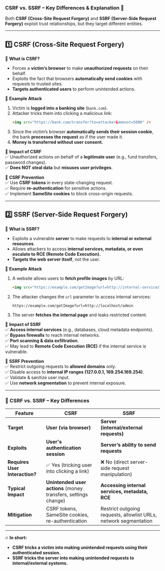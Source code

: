 ### **CSRF vs. SSRF – Key Differences & Explanation** 🚀  

Both **CSRF (Cross-Site Request Forgery)** and **SSRF (Server-Side Request Forgery)** exploit trust relationships, but they target different entities.  

---

## **1️⃣ CSRF (Cross-Site Request Forgery)**
🔹 **What is CSRF?**  
- Forces a **victim’s browser** to make **unauthorized requests** on their behalf.  
- Exploits the fact that browsers **automatically send cookies** with requests to trusted sites.  
- **Targets authenticated users** to perform unintended actions.  

🔹 **Example Attack**  
1. Victim is **logged into a banking site** (`bank.com`).  
2. Attacker tricks them into clicking a malicious link:  
   ```html
   <img src="https://bank.com/transfer?to=attacker&amount=5000" />
   ```
3. Since the victim’s browser **automatically sends their session cookie**, the bank **processes the request** as if the user made it.  
4. **Money is transferred without user consent.**  

🔹 **Impact of CSRF**  
✅ Unauthorized actions on behalf of a **legitimate user** (e.g., fund transfers, password changes).  
✅ **Does NOT steal data** but **misuses user privileges**.  

🔹 **CSRF Prevention**  
✅ Use **CSRF tokens** in every state-changing request.  
✅ Require **re-authentication** for sensitive actions.  
✅ Implement **SameSite cookies** to block cross-origin requests.  

---

## **2️⃣ SSRF (Server-Side Request Forgery)**
🔹 **What is SSRF?**  
- Exploits a vulnerable **server** to make requests to **internal or external resources**.  
- Allows attackers to access **internal services, metadata, or even escalate to RCE (Remote Code Execution).**  
- **Targets the web server itself**, not the user.  

🔹 **Example Attack**  
1. A website allows users to **fetch profile images** by URL:  
   ```html
   <img src="https://example.com/getImage?url=http://internal-service/admin">
   ```
2. The attacker changes the `url` parameter to access internal services:  
   ```
   https://example.com/getImage?url=http://localhost/admin
   ```
3. The server **fetches the internal page** and leaks restricted content.  

🔹 **Impact of SSRF**  
✅ **Access internal services** (e.g., databases, cloud metadata endpoints).  
✅ **Bypass firewalls** to reach internal networks.  
✅ **Port scanning & data exfiltration**.  
✅ May lead to **Remote Code Execution (RCE)** if the internal service is vulnerable.  

🔹 **SSRF Prevention**  
✅ Restrict outgoing requests to **allowed domains** only.  
✅ Disable access to **internal IP ranges (127.0.0.1, 169.254.169.254)**.  
✅ Validate & sanitize user input.  
✅ Use **network segmentation** to prevent internal exposure.  

---

### **🚀 CSRF vs. SSRF – Key Differences**
| Feature | **CSRF** | **SSRF** |
|---------|---------|---------|
| **Target** | **User (via browser)** | **Server (internal/external requests)** |
| **Exploits** | **User's authentication session** | **Server’s ability to send requests** |
| **Requires User Interaction?** | ✅ Yes (tricking user into clicking a link) | ❌ No (direct server-side request manipulation) |
| **Typical Impact** | **Unintended user actions** (money transfers, settings change) | **Accessing internal services, metadata, RCE** |
| **Mitigation** | CSRF tokens, SameSite cookies, re-authentication | Restrict outgoing requests, allowlist URLs, network segmentation |

---

🔥 **In short:**  
- **CSRF tricks a victim into making unintended requests using their authenticated session.**  
- **SSRF tricks the server into making unintended requests to internal/external systems.**  
